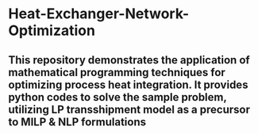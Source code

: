 # Heat-Exchanger-Network-Optimization
## This repository demonstrates the application of mathematical programming techniques for optimizing process heat integration. It provides python codes to solve the sample problem, utilizing LP transshipment model as a precursor to MILP & NLP formulations
